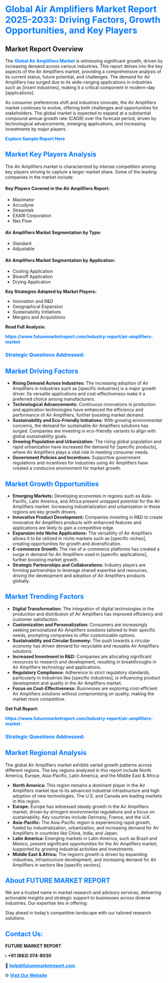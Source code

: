 <h1 style="color: #007BFF;">Global Air Amplifiers Market Report 2025-2033: Driving Factors, Growth Opportunities, and Key Players</h1>

<section id="overview">
<h2>Market Report Overview</h2>
<p>The <a href="https://www.futuremarketreport.com/industry-report/air-amplifiers-market" style="color: #007BFF; text-decoration: none;"><strong>Global Air Amplifiers Market</strong></a> is witnessing significant growth, driven by increasing demand across various industries. This report delves into the key aspects of the Air Amplifiers market, providing a comprehensive analysis of its current status, future potential, and challenges. The demand for Air Amplifiers has surged due to its wide-ranging applications in industries such as [insert industries], making it a critical component in modern-day [applications].</p>
<p>As consumer preferences shift and industries innovate, the Air Amplifiers market continues to evolve, offering both challenges and opportunities for stakeholders. The global market is expected to expand at a substantial compound annual growth rate (CAGR) over the forecast period, driven by technological advancements, emerging applications, and increasing investments by major players.</p>
</section>

<section id="overview">
<p><a href="https://www.futuremarketreport.com/request-sample/reportId=87712" style="color: #007BFF; text-decoration: none;"><strong>Explore Sample Report Here</strong></a></p>
</section>

<section id="key-players">
<h2 style="color: #007BFF;">Market Key Players Analysis</h2>
<p>The Air Amplifiers market is characterized by intense competition among key players striving to capture a larger market share. Some of the leading companies in the market include:</p>
<h4>Key Players Covered in the Air Amplifiers Report:</h4>
<ul><li>Maximator</li><li>Accudyne</li><li>Streamtek</li><li>EXAIR Corporation</li><li>Nex Flow</li></ul>
<h4>Air Amplifiers Market Segmentation by Type:</h4>
<ul><li>Standard</li><li>Adjustable</li></ul>

<h4>Air Amplifiers Market Segmentation by Application:</h4>
<ul><li>Cooling Application</li><li>Blowoff Application</li><li>Drying Application</li></ul>
<p><strong>Key Strategies Adopted by Market Players:</strong></p>
<ul>
<li>Innovation and R&D</li>
<li>Geographical Expansion</li>
<li>Sustainability Initiatives</li>
<li>Mergers and Acquisitions</li>
</ul>
</section>

<section>
<p><strong>Read Full Analysis: </strong></p><a href="https://www.futuremarketreport.com/industry-report/air-amplifiers-market" style="color: #007BFF; text-decoration: none;"><strong>https://www.futuremarketreport.com/industry-report/air-amplifiers-market</strong></a>
<h3 style="color: #007BFF;">Strategic Questions Addressed:</h3>
</section>

<section id="driving-factors">
<h2 style="color: #007BFF;">Market Driving Factors</h2>
<ul>
<li><strong>Rising Demand Across Industries:</strong> The increasing adoption of Air Amplifiers in industries such as [specific industries] is a major growth driver. Its versatile applications and cost-effectiveness make it a preferred choice among manufacturers.</li>
<li><strong>Technological Advancements:</strong> Continuous innovations in production and application technologies have enhanced the efficiency and performance of Air Amplifiers, further boosting market demand.</li>
<li><strong>Sustainability and Eco-Friendly Initiatives:</strong> With growing environmental concerns, the demand for sustainable Air Amplifiers solutions has surged. Companies are investing in eco-friendly variants to align with global sustainability goals.</li>
<li><strong>Growing Population and Urbanization:</strong> The rising global population and rapid urbanization have increased the demand for [specific products], where Air Amplifiers plays a vital role in meeting consumer needs.</li>
<li><strong>Government Policies and Incentives:</strong> Supportive government regulations and incentives for industries using Air Amplifiers have created a conducive environment for market growth.</li>
</ul>
</section>

<section id="growth-opportunities">
<h2 style="color: #007BFF;">Market Growth Opportunities</h2>
<ul>
<li><strong>Emerging Markets:</strong> Developing economies in regions such as Asia-Pacific, Latin America, and Africa present untapped potential for the Air Amplifiers market. Increasing industrialization and urbanization in these regions are key growth drivers.</li>
<li><strong>Innovative Product Development:</strong> Companies investing in R&D to create innovative Air Amplifiers products with enhanced features and applications are likely to gain a competitive edge.</li>
<li><strong>Expansion into Niche Applications:</strong> The versatility of Air Amplifiers allows it to be utilized in niche markets such as [specific niches], creating opportunities for growth and diversification.</li>
<li><strong>E-commerce Growth:</strong> The rise of e-commerce platforms has created a surge in demand for Air Amplifiers used in [specific applications], further boosting market growth.</li>
<li><strong>Strategic Partnerships and Collaborations:</strong> Industry players are forming partnerships to leverage shared expertise and resources, driving the development and adoption of Air Amplifiers products globally.</li>
</ul>
</section>

<section id="trending-factors">
<h2 style="color: #007BFF;">Market Trending Factors</h2>
<ul>
<li><strong>Digital Transformation:</strong> The integration of digital technologies in the production and distribution of Air Amplifiers has improved efficiency and customer satisfaction.</li>
<li><strong>Customization and Personalization:</strong> Consumers are increasingly seeking personalized Air Amplifiers solutions tailored to their specific needs, prompting companies to offer customizable options.</li>
<li><strong>Sustainability and Circular Economy:</strong> The push towards a circular economy has driven demand for recyclable and reusable Air Amplifiers solutions.</li>
<li><strong>Increased Investment in R&D:</strong> Companies are allocating significant resources to research and development, resulting in breakthroughs in Air Amplifiers technology and applications.</li>
<li><strong>Regulatory Compliance:</strong> Adherence to strict regulatory standards, particularly in industries like [specific industries], is influencing product development and quality in the Air Amplifiers market.</li>
<li><strong>Focus on Cost-Effectiveness:</strong> Businesses are exploring cost-efficient Air Amplifiers solutions without compromising on quality, making the market more competitive.</li>
</ul>
</section>

<section>
<p><strong>Get Full Report: </strong></p><a href="https://www.futuremarketreport.com/industry-report/air-amplifiers-market" style="color: #007BFF; text-decoration: none;"><strong>https://www.futuremarketreport.com/industry-report/air-amplifiers-market</strong></a>
<h3 style="color: #007BFF;">Strategic Questions Addressed:</h3>
</section>


<section id="regional-analysis">
<h2 style="color: #007BFF;">Market Regional Analysis</h2>
<p>The global Air Amplifiers market exhibits varied growth patterns across different regions. The key regions analyzed in this report include North America, Europe, Asia-Pacific, Latin America, and the Middle East & Africa:</p>
<ul>
<li><strong>North America:</strong> This region remains a dominant player in the Air Amplifiers market due to its advanced industrial infrastructure and high adoption of new technologies. The U.S. and Canada are leading markets in this region.</li>
<li><strong>Europe:</strong> Europe has witnessed steady growth in the Air Amplifiers market, driven by stringent environmental regulations and a focus on sustainability. Key countries include Germany, France, and the U.K.</li>
<li><strong>Asia-Pacific:</strong> The Asia-Pacific region is experiencing rapid growth, fueled by industrialization, urbanization, and increasing demand for Air Amplifiers in countries like China, India, and Japan.</li>
<li><strong>Latin America:</strong> Emerging markets in Latin America, such as Brazil and Mexico, present significant opportunities for the Air Amplifiers market, supported by growing industrial activities and investments.</li>
<li><strong>Middle East & Africa:</strong> The region’s growth is driven by expanding industries, infrastructure development, and increasing demand for Air Amplifiers in sectors like [specific sectors].</li>
</ul>
</section>

<footer>
<h2 style="color: #007BFF;">About FUTURE MARKET REPORT</h2>
<p>We are a trusted name in market research and advisory services, delivering actionable insights and strategic support to businesses across diverse industries. Our expertise lies in offering:</p>

<p>Stay ahead in today’s competitive landscape with our tailored research solutions.</p>

<h2 style="color: #007BFF;">Contact Us:</h2>
<p><strong>FUTURE MARKET REPORT</strong></p>
<p>📞 <strong>+91 (883) 074-8030</strong></p>
<p>📧 <strong><a href="mailto:help@futuremarketreport.com" style="color: #007BFF;">help@futuremarketreport.com</a></strong></p>
<p>🌐 <strong><a href="https://www.futuremarketreport.com/" style="color: #007BFF;">Visit Our Website</a></strong></p>
</footer>